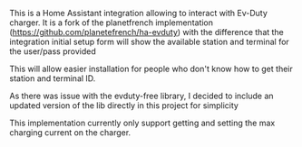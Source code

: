This is a Home Assistant integration allowing to interact with Ev-Duty charger. It is a fork of the planetfrench implementation (https://github.com/planetefrench/ha-evduty) with the difference that the integration initial setup form will show the available station and terminal for the user/pass provided

This will allow easier installation for people who don't know how to get their station and terminal ID.

As there was issue with the evduty-free library, I decided to include an updated version of the lib directly in this project for simplicity

This implementation currently only support getting and setting the max charging current on the charger.
